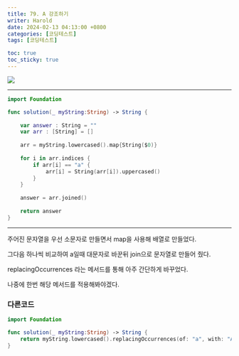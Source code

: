 ```yaml
---
title: 79. A 강조하기
writer: Harold
date: 2024-02-13 04:13:00 +0800
categories: [코딩테스트]
tags: [코딩테스트]

toc: true
toc_sticky: true
---
```

![](https://velog.velcdn.com/images/haroldfromk/post/24fb884d-1ff0-4c3d-abaf-9f816c78bbdf/image.png)

---
```swift
import Foundation

func solution(_ myString:String) -> String {
    
    var answer : String = ""
    var arr : [String] = []
    
    arr = myString.lowercased().map{String($0)}
    
    for i in arr.indices {
        if arr[i] == "a" {
            arr[i] = String(arr[i]).uppercased()
        }
    }
    
    answer = arr.joined()
    
    return answer
}
```
---
주어진 문자열을 우선 소문자로 만들면서 map을 사용해 배열로 만들었다.

그다음 하나씩 비교하여 a일때 대문자로 바꾼뒤 join으로 문자열로 만들어 줬다.

replacingOccurrences 라는 메서드를 통해 아주 간단하게 바꾸었다.

나중에 한번 해당 메서드를 적용해봐야겠다.

### 다른코드
```swift
import Foundation

func solution(_ myString:String) -> String {
    return myString.lowercased().replacingOccurrences(of: "a", with: "A")
}
```